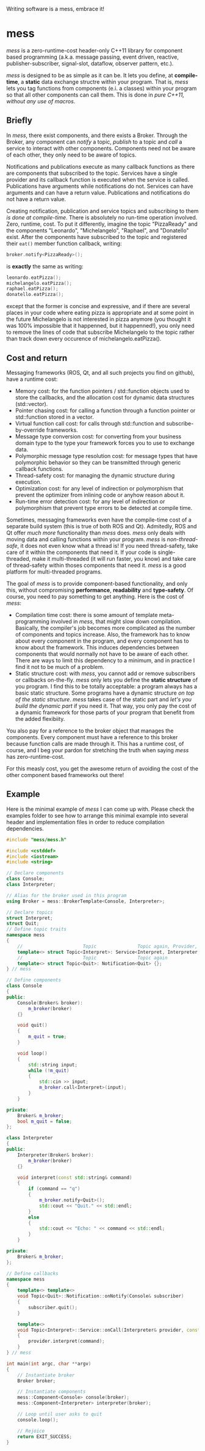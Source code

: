 Writing software is a mess, embrace it!
# mess
*mess* is a zero-runtime-cost header-only C++11 library for component based programming (a.k.a. message passing, event driven, reactive, publisher-subscriber, signal-slot, dataflow, observer pattern, etc.).

*mess* is designed to be as simple as it can be. It lets you define, at **compile-time**, a **static** data exchange structre within your program. That is, *mess* lets you tag functions from components (e.i. a classes) within your program so that all other components can call them. This is done in *pure C++11, without any use of macros*.

## Briefly
In *mess*, there exist components, and there exists a Broker. Through the Broker, any component can *notify* a topic, *publish* to a topic and *call* a service to interact with other components. Components need not be aware of each other, they only need to be aware of topics.

Notifications and publications execute as many callback functions as there are components that subscribed to the topic. Services have a single provider and its callback function is executed when the service is called. Publications have arguments while notifications do not. Services can have arguments and can have a return value. Publications and notifications do not have a return value.

Creating notification, publication and service topics and subscribing to them *is done at compile-time*. There is absolutely no run-time operation involved. Zero, runtime, cost. To put it differently, imagine the topic "PizzaReady" and the components "Leonardo", "Michelangelo", "Raphael", and "Donatello" exist. After the components have subscribed to the topic and registered their ```eat()``` member function callback, writing:
```c++
broker.notify<PizzaReady>();
```
is **exactly** the same as writing:
```c++
leonardo.eatPizza();
michelangelo.eatPizza();
raphael.eatPizza();
donatello.eatPizza();
```
except that the former is concise and expressive, and if there are several places in your code where eating pizza is appropriate and at some point in the future Michelangelo is not interested in pizza anymore (you thought it was 100% impossible that it happenned, but it happenned!), you only need to remove the lines of code that subscribe Michelangelo to the topic rather than track down every occurence of michelangelo.eatPizza().

## Cost and return
Messaging frameworks (ROS, Qt, and all such projects you find on github), have a runtime cost:
* Memory cost: for the function pointers / std::function objects used to store the callbacks, and the allocation cost for dynamic data structures (std::vector).
* Pointer chasing cost: for calling a function through a function pointer or std::function stored in a vector.
* Virtual function call cost: for calls through std::function and subscribe-by-override frameworks.
* Message type conversion cost: for converting from your business domain type to the type your framework forces you to use to exchange data.
* Polymorphic message type resolution cost: for message types that have polymorphic behavior so they can be transmitted through generic callback functions.
* Thread-safety cost: for managing the dynamic structure during execution.
* Optimization cost: for any level of indirection or polymorphism that prevent the optimizer from inlining code or anyhow reason about it.
* Run-time error detection cost: for any level of indirection or polymorphism that prevent type errors to be detected at compile time.

Sometimes, messaging frameworks even have the compile-time cost of a separate build system (this is true of both ROS and Qt). Admitedly, ROS and Qt offer *much more* functionality than *mess* does. *mess* only deals with moving data and calling functions within your program. *mess* is *non-thread-safe*, it does not even know what a thread is! If you need thread-safety, take care of it within the components that need it. If your code is single-threaded, make it multi-threaded (it will run faster, you know) and take care of thread-safety within thoses components that need it. *mess* is a good platform for multi-threaded programs.

The goal of *mess* is to provide component-based functionality, and only this, without compromising **performance**, **readability** and **type-safety**. Of course, you need to pay something to get anything. Here is the cost of *mess*:
* Compilation time cost: there is some amount of template meta-programming involved in *mess*, that might slow down compilation. Basically, the compiler's job becomes more complicated as the number of components and topics increase. Also, the framework has to know about every component in the program, and every component has to know about the framework. This induces dependencies between components that would normally not have to be aware of each other. There are ways to limit this dependency to a minimum, and in practice I find it not to be much of a problem.
* Static structure cost: with *mess*, you cannot add or remove subscribers or callbacks on-the-fly. *mess* only lets you define the **static structure** of you program. I find this to be totally acceptable: a program always has a basic static structure. Some programs have a dynamic structure *on top of the static structure*. *mess* takes case of the static part and *let's you build the dynamic part* if you need it. That way, you only pay the cost of a dynamic framework for those parts of your program that benefit from the added flexibiity.

You also pay for a reference to the broker object that manages the components. Every component must have a reference to this broker because function calls are made through it. This has a runtime cost, of course, and I beg your pardon for stretching the truth when saying *mess* has zero-runtime-cost.

For this measly cost, you get the awesome return of avoiding the cost of the other component based frameworks out there!

## Example
Here is the minimal example of *mess* I can come up with. Please check the examples folder to see how to arrange this minimal example into several header and implementation files in order to reduce compilation dependencies.

```c++
#include "mess/mess.h"

#include <cstddef>
#include <iostream>
#include <string>

// Declare components
class Console;
class Interpreter;

// Alias for the broker used in this program
using Broker = mess::BrokerTemplate<Console, Interpreter>;

// Declare topics
struct Interpret;
struct Quit;
// Define topic traits
namespace mess
{
	//                      Topic               Topic again, Provider,  Return, Argument
	template<> struct Topic<Interpret>: Service<Interpret, Interpreter, void, const std::string&> {};
	//                      Topic               Topic again
	template<> struct Topic<Quit>: Notification<Quit> {};
} // mess

// Define components
class Console
{
public:
	Console(Broker& broker):
		m_broker(broker)
	{}

	void quit()
	{
		m_quit = true;
	}

	void loop()
	{
		std::string input;
		while (!m_quit)
		{
			std::cin >> input;
			m_broker.call<Interpret>(input);
		}
	}

private:
	Broker& m_broker;
	bool m_quit = false;
};

class Interpreter
{
public:
	Interpreter(Broker& broker):
		m_broker(broker)
	{}

	void interpret(const std::string& command)
	{
		if (command == "q")
		{
			m_broker.notify<Quit>();
			std::cout << "Quit." << std::endl;
		}
		else
		{
			std::cout << "Echo: " << command << std::endl;
		}
	}

private:
	Broker& m_broker;
};

// Define callbacks
namespace mess
{
	template<> template<>
	void Topic<Quit>::Notification::onNotify(Console& subscriber)
	{
		subscriber.quit();
	}

	template<>
	void Topic<Interpret>::Service::onCall(Interpreter& provider, const std::string& command)
	{
		provider.interpret(command);
	}
} // mess

int main(int argc, char **argv)
{
	// Instantiate broker
	Broker broker;

	// Instantiate components
	mess::Component<Console> console(broker);
	mess::Component<Interpreter> interpreter(broker);

	// Loop until user asks to quit
	console.loop();

	// Rejoice
	return EXIT_SUCCESS;
}
```
